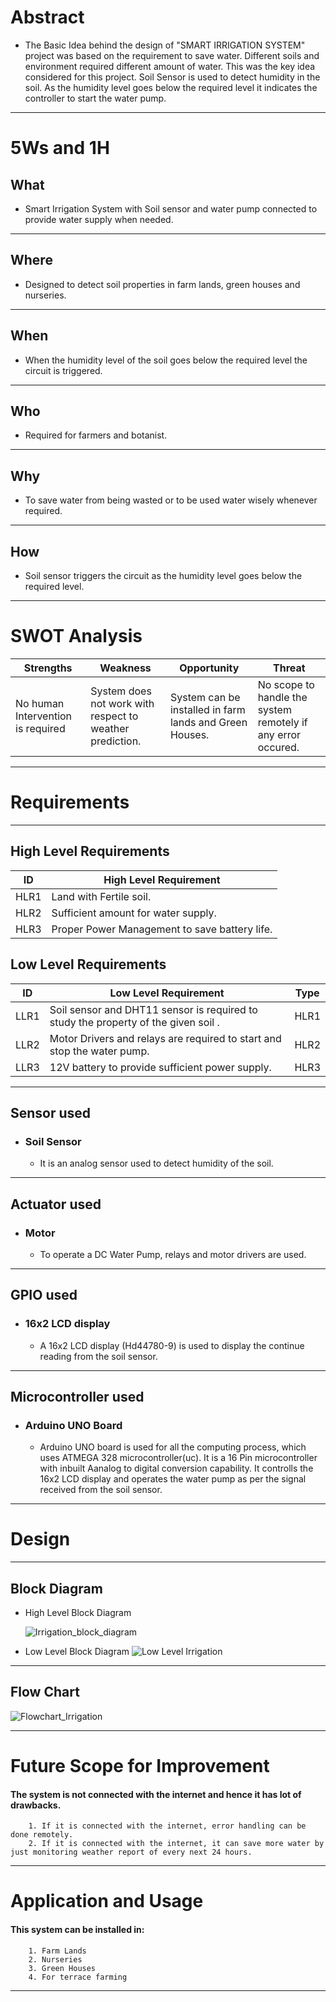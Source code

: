 #  Abstract
  * The Basic Idea behind the design of "SMART IRRIGATION SYSTEM" project was based on the requirement to save water. Different soils and environment required different amount of water. This was the key idea considered for this project. Soil Sensor is used to detect humidity in the soil. As the humidity level goes below the required level it indicates the controller to start the water pump.
---
# 5Ws and 1H

## What
* Smart Irrigation System with Soil sensor and water pump connected to provide water supply when needed.
---
## Where
* Designed to detect soil properties in farm lands, green houses and nurseries.
---
## When
* When the humidity level of the soil goes below the required level the circuit is triggered.
---
## Who
* Required for farmers and botanist.
---
## Why
* To save water from being wasted or to be used water wisely whenever required.
---
## How
* Soil sensor triggers the circuit as the humidity level goes below the required level.
--- 

# SWOT Analysis

| Strengths | Weakness | Opportunity | Threat |
|-----------|----------|-------------|--------|
| No human Intervention is required | System does not work with respect to weather prediction. | System can be installed in farm lands and Green Houses. | No scope to handle the system remotely if any error occured. | 

---

# Requirements
---

##  High Level Requirements

| ID | High Level Requirement |
|----|------------------------|
| HLR1 | Land with Fertile soil. |
| HLR2 | Sufficient amount for water supply. | 
| HLR3 | Proper Power Management to save battery life. |

## Low Level Requirements

| ID | Low Level Requirement | Type |
|----|-----------------------|------|
| LLR1 | Soil sensor and DHT11 sensor is required to study the property of the given soil .| HLR1 |
| LLR2 | Motor Drivers and relays are required to start and stop the water pump. | HLR2 |
| LLR3 | 12V battery to provide sufficient power supply. | HLR3 |

---

## Sensor used

* ### Soil Sensor
  * It is an analog sensor used to detect humidity of the soil.
  
---

## Actuator used

* ### Motor
  * To operate a DC Water Pump, relays and motor drivers are used.
 
---
## GPIO used

* ### 16x2 LCD display
  * A 16x2 LCD display (Hd44780-9) is used to display the continue reading from the soil sensor.

---
## Microcontroller used

* ### Arduino UNO Board
  * Arduino UNO board is used for all the computing process, which uses ATMEGA 328 microcontroller(uc). It is a 16 Pin microcontroller with inbuilt Aanalog to digital conversion capability. It controlls the 16x2 LCD display and operates the water pump as per the signal received from the soil sensor.

---

# Design
---
  ##  Block Diagram
  
  * High Level Block Diagram
    
    ![Irrigation_block_diagram](https://user-images.githubusercontent.com/98866279/155755529-fe461b8d-7b0a-4676-8bbe-802445b316c3.jpg)

    

    
  * Low Level Block Diagram
    ![Low Level Irrigation](https://user-images.githubusercontent.com/98866279/155824133-0ed2be02-43d9-4cf7-9caf-926f06213bd3.jpg)

 ---
  ## Flow Chart
  
 ![Flowchart_Irrigation](https://user-images.githubusercontent.com/98866279/155825983-717cf916-6def-4141-9852-e2568425aacd.jpg)

 ---

# Future Scope for Improvement

  #### The system is not connected with the internet and hence it has lot of drawbacks.
    
        1. If it is connected with the internet, error handling can be done remotely.
        2. If it is connected with the internet, it can save more water by just monitoring weather report of every next 24 hours. 
    
---

# Application and Usage

  ####  This system can be installed in:
       
        1. Farm Lands
        2. Nurseries
        3. Green Houses
        4. For terrace farming
        
---     
 
